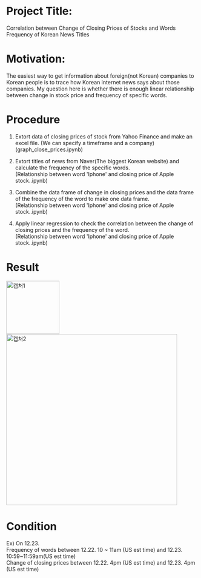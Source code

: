 # Project Title:
Correlation between Change of Closing Prices of Stocks and Words Frequency of Korean News Titles

# Motivation:
The easiest way to get information about foreign(not Korean) companies to Korean people is to trace how Korean internet news says about those companies.
My question here is whether there is enough linear relationship between change in stock price and frequency of specific words.

# Procedure
1. Extort data of closing prices of stock from Yahoo Finance and make an excel file. (We can specify a timeframe and a company)    
(graph_close_prices.ipynb)

2. Extort titles of news from Naver(The biggest Korean website) and calculate the frequency of the specific words.    
(Relationship between word 'Iphone' and closing price of Apple stock..ipynb)

3. Combine the data frame of change in closing prices and the data frame of the frequency of the word to make one data frame.    
(Relationship between word 'Iphone' and closing price of Apple stock..ipynb)

4. Apply linear regression to check the correlation between the change of closing prices and the frequency of the word.    
(Relationship between word 'Iphone' and closing price of Apple stock..ipynb)

# Result

<img width="140" alt="캡처1" src="https://user-images.githubusercontent.com/68969884/104713610-1cc9e580-56f2-11eb-9ce4-dcab9e6b7ed4.PNG">

<img width="451" alt="캡처2" src="https://user-images.githubusercontent.com/68969884/104713786-57338280-56f2-11eb-9354-1e654527821b.PNG">


# Condition
Ex) On 12.23.   
    Frequency of words between 12.22. 10 ~ 11am (US est time) and 12.23. 10:59~11:59am(US est time)   
    Change of closing prices between 12.22. 4pm (US est time) and 12.23. 4pm (US est time)
